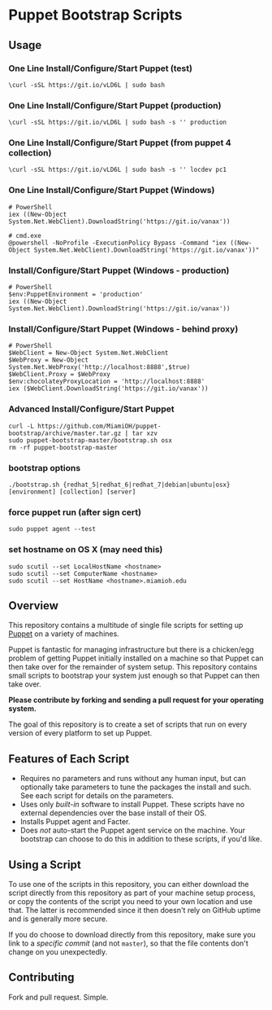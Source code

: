 # Puppet Bootstrap Scripts

## Usage

### One Line Install/Configure/Start Puppet (test)

```shell
\curl -sSL https://git.io/vLD6L | sudo bash
```

### One Line Install/Configure/Start Puppet (production)

```shell
\curl -sSL https://git.io/vLD6L | sudo bash -s '' production
```
### One Line Install/Configure/Start Puppet (from puppet 4 collection)

```shell
\curl -sSL https://git.io/vLD6L | sudo bash -s '' locdev pc1
```

### One Line Install/Configure/Start Puppet (Windows)

```shell
# PowerShell
iex ((New-Object System.Net.WebClient).DownloadString('https://git.io/vanax'))
```
```shell
# cmd.exe
@powershell -NoProfile -ExecutionPolicy Bypass -Command "iex ((New-Object System.Net.WebClient).DownloadString('https://git.io/vanax'))"
```

### Install/Configure/Start Puppet (Windows - production)
```shell
# PowerShell
$env:PuppetEnvironment = 'production'
iex ((New-Object System.Net.WebClient).DownloadString('https://git.io/vanax'))
```

### Install/Configure/Start Puppet (Windows - behind proxy)
```shell
# PowerShell
$WebClient = New-Object System.Net.WebClient
$WebProxy = New-Object System.Net.WebProxy('http://localhost:8888',$true)
$WebClient.Proxy = $WebProxy
$env:chocolateyProxyLocation = 'http://localhost:8888'
iex ($WebClient.DownloadString('https://git.io/vanax'))
```

### Advanced Install/Configure/Start Puppet

```shell
curl -L https://github.com/MiamiOH/puppet-bootstrap/archive/master.tar.gz | tar xzv
sudo puppet-bootstrap-master/bootstrap.sh osx
rm -rf puppet-bootstrap-master
```

### bootstrap options

```shell
./bootstrap.sh {redhat_5|redhat_6|redhat_7|debian|ubuntu|osx} [environment] [collection] [server]
```

### force puppet run (after sign cert)

```shell
sudo puppet agent --test
```

### set hostname on OS X (may need this)

```shell
sudo scutil --set LocalHostName <hostname>
sudo scutil --set ComputerName <hostname>
sudo scutil --set HostName <hostname>.miamioh.edu
```

## Overview

This repository contains a multitude of single file scripts for setting
up [Puppet](http://puppetlabs.com/puppet/what-is-puppet/) on a variety
of machines.

Puppet is fantastic for managing infrastructure but there is a chicken/egg problem
of getting Puppet initially installed on a machine so that Puppet can then
take over for the remainder of system setup. This repository contains small scripts
to bootstrap your system just enough so that Puppet can then take over.

**Please contribute by forking and sending a pull request for your
operating system.**

The goal of this repository is to create a set of scripts that run
on every version of every platform to set up Puppet.

## Features of Each Script

* Requires no parameters and runs without any human input, but can
  optionally take parameters to tune the packages the install and such. See
  each script for details on the parameters.
* Uses only _built-in_ software to install Puppet. These scripts
  have no external dependencies over the base install of their OS.
* Installs Puppet agent and Facter.
* Does _not_ auto-start the Puppet agent service on the machine. Your
  bootstrap can choose to do this in addition to these scripts, if you'd
  like.

## Using a Script

To use one of the scripts in this repository, you can either download the
script directly from this repository as part of your machine setup process,
or copy the contents of the script you need to your own location and use that.
The latter is recommended since it then doesn't rely on GitHub uptime and
is generally more secure.

If you do choose to download directly from this repository, make sure
you link to a _specific commit_ (and not `master`), so that the file
contents don't change on you unexpectedly.

## Contributing

Fork and pull request. Simple.
